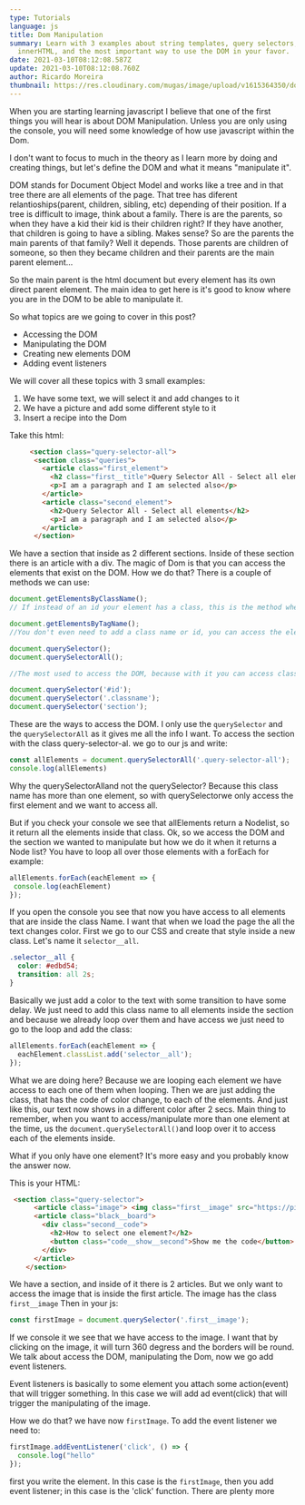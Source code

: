 ```yaml
---
type: Tutorials
language: js
title: Dom Manipulation
summary: Learn with 3 examples about string templates, query selectors,
  innerHTML, and the most important way to use the DOM in your favor.
date: 2021-03-10T08:12:08.587Z
update: 2021-03-10T08:12:08.760Z
author: Ricardo Moreira
thumbnail: https://res.cloudinary.com/mugas/image/upload/v1615364350/dom_manipulation_hwtedk.png
---
```

When you are starting learning javascript I believe that one of the first things you will hear is about DOM Manipulation. 
Unless you are only using the console, you will need some knowledge of how use javascript within the Dom. 

I don't want to focus to much in the theory as I learn more by doing and creating things, but let's define the DOM and what it means "manipulate it".

DOM stands for Document Object Model and works like a tree and in that tree there are all elements of the page. That tree has diferent relantioships(parent, children, sibling, etc) depending of their position.
If a tree is difficult to image, think about a family. There is are the parents, so when they have a kid their kid is their children right? If they have another, that children is going to have a sibling. Makes sense? So are the parents the main parents of that family? Well it depends. Those parents are children of someone, so then they became children and their parents are the main parent element...

So the main parent is the html document but every element has its own direct parent element. The main idea to get here is it's good to know where you are in the DOM to be able to manipulate it.

So what topics are we going to cover in this post?



* Accessing the DOM
* Manipulating the DOM
* Creating new elements DOM
* Adding event listeners



We will cover all these topics with 3 small examples:

1. We have some text, we will select it and add changes to it 
2. We have a picture and add some different style to it
3. Insert a recipe into the Dom


Take this html:

```html
     <section class="query-selector-all">
      <section class="queries">
        <article class="first_element">
          <h2 class="first__title">Query Selector All - Select all elements</h2>
          <p>I am a paragraph and I am selected also</p>
        </article>
        <article class="second_element">
          <h2>Query Selector All - Select all elements</h2>
          <p>I am a paragraph and I am selected also</p>
        </article>
      </section>
```

We have a section that inside as 2 different sections. Inside of these section there is an article with a div. The magic of Dom is that you can access the elements that exist on the DOM. How we do that? There is a couple of methods we can use:


```js
document.getElementsByClassName();
// If instead of an id your element has a class, this is the method where you can access it.

document.getElementsByTagName();
//You don't even need to add a class name or id, you can access the element straight from the tag

document.querySelector();
document.querySelectorAll();

//The most used to access the DOM, because with it you can access class, id and tag. So each case would be:

document.querySelector('#id');
document.querySelector('.classname');
document.querySelector('section');

```

These are the ways to access the DOM. I only use the `querySelector` and the `querySelectorAll` as it gives me all the info I want.
To access the section with the class query-selector-al. we go to our js and write:

```js
const allElements = document.querySelectorAll('.query-selector-all');
console.log(allElements)
```


Why the querySelectorAlland not the querySelector? Because this class name has more than one element, so with querySelectorwe only access the first element and we want to access all. 

But if you check your console we see that allElements return a Nodelist, so it return all the elements inside that class. Ok, so we access the DOM and the section we wanted to manipulate but how we do it when it returns a Node list? You have to loop all over those elements with a forEach for example:

```js
allElements.forEach(eachElement => {
 console.log(eachElement)
});

```
If you open the console you see that now you have access to all elements that are inside the class Name. I want that when we load the page the all the text changes color. First we go to our CSS and create that style inside a new class. Let's name it `selector__all`.

```css
.selector__all {
  color: #edbd54;
  transition: all 2s;
}
```

Basically we just add a color to the text with some transition to have some delay. 
We just need to add this class name to all elements inside the section and because we already loop over them and have access we just need to go to the loop and add the class:

```js
allElements.forEach(eachElement => {
  eachElement.classList.add('selector__all');
});
```
What we are doing here? Because we are looping each element we have access to each one of them when looping. Then we are just adding the class, that has the code of color change, to each of the elements.
And just like this, our text now shows in a different color after 2 secs.
Main thing to remember, when you want to access/manipulate more than one element at the time, us the `document.querySelectorAll()`and loop over it to access each of the elements inside.


What if you only have one element?
It's more easy and you probably know the answer now.

This is your HTML:

```html
 <section class="query-selector">
      <article class="image"> <img class="first__image" src="https://picsum.photos/420" alt="random image from picsum "></article>
      <article class="black__board">
        <div class="second__code">
          <h2>How to select one element?</h2>
          <button class="code__show__second">Show me the code</button>
        </div>
      </article>
    </section>
```

We have  a section, and inside of it there is 2 articles. But we only want to access the image that is inside the first article.
The image has the class `first__image` Then in your js: 

```js
const firstImage = document.querySelector('.first__image');
```

If we console it we see that we have access to the image. I want that by clicking on the image, it will turn 360 degress and the borders will be round.
We talk about access the DOM, manipulating the Dom, now we go add event listeners.

Event listeners is basically to some element you attach some action(event) that will trigger something. In this case we will add ad event(click) that will trigger the manipulating of the image.

How we do that?
we have now `firstImage`. To add the event listener we need to:

```js
firstImage.addEventListener('click', () => {
  console.log("hello"
});
```

first you write the element. In this case is the `firstImage`, then you add event listener; in this case is the 'click' function. There are plenty more
